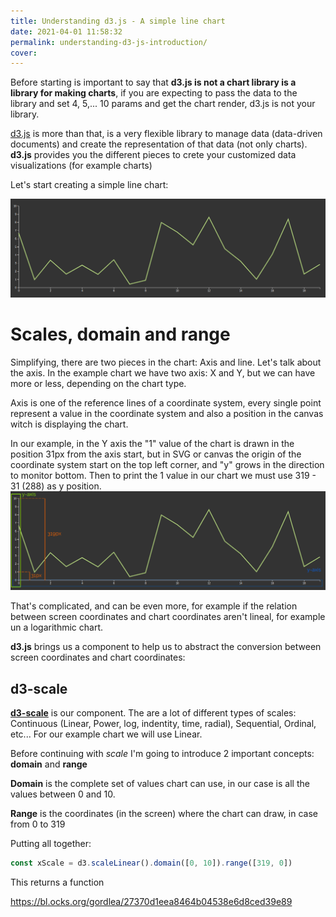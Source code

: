 ```yaml
---
title: Understanding d3.js - A simple line chart
date: 2021-04-01 11:58:32
permalink: understanding-d3-js-introduction/
cover:
---
```


Before starting is important to say that **d3.js is not a chart library is a library for making charts**, if you are expecting to pass the data to the library and set 4, 5,... 10 params and get the chart render, d3.js is not your library.

[d3.js](https://d3js.org/) is more than that, is a very flexible library to manage data (data-driven documents) and create the representation of that data (not only charts). **d3.js** provides you the different pieces to crete your customized data visualizations (for example charts)

Let's start creating a simple line chart:

![](/images/2021/d3.js/line-chart.png)

# Scales, domain and range
Simplifying, there are two pieces in the chart: Axis and line. Let's talk about the axis.
In the example chart we have two axis: X and Y, but we can have more or less, depending on the chart type.

Axis is one of the reference lines of a coordinate system, every single point represent a value in the coordinate system and also a position in the canvas witch is displaying the chart.

In our example, in the Y axis the "1" value of the chart is drawn in the position 31px from the axis start, but in SVG or canvas the origin of the coordinate system start on the top left corner, and "y" grows in the direction to monitor bottom. Then to print the 1 value in our chart we must use 319 - 31 (288) as y position.
![](/images/2021/d3.js/line-chart-axis.png)

That's complicated, and can be even more, for example if the relation between screen coordinates and chart coordinates aren't lineal, for example un a logarithmic chart.

**d3.js** brings us a component to help us to abstract the conversion between screen coordinates and chart coordinates:

## d3-scale
[**d3-scale**](https://github.com/d3/d3-scale) is our component.
The are a lot of different types of scales: Continuous (Linear, Power, log, indentity, time, radial), Sequential, Ordinal, etc...  For our example chart we will use Linear.

Before continuing with *scale* I'm going to introduce 2 important concepts: **domain** and **range**

**Domain** is the complete set of values chart can use, in our case is all the values between 0 and 10.

**Range** is the coordinates (in the screen) where the chart can draw, in case from 0 to 319

Putting all together: 

```js
const xScale = d3.scaleLinear().domain([0, 10]).range([319, 0]) 
```

This returns a function





https://bl.ocks.org/gordlea/27370d1eea8464b04538e6d8ced39e89